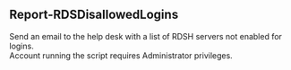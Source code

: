 ## Report-RDSDisallowedLogins
Send an email to the help desk with a list of RDSH servers not enabled for logins.  
Account running the script requires Administrator privileges.
